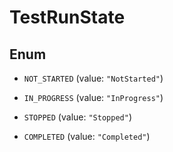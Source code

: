 

# TestRunState

## Enum


* `NOT_STARTED` (value: `"NotStarted"`)

* `IN_PROGRESS` (value: `"InProgress"`)

* `STOPPED` (value: `"Stopped"`)

* `COMPLETED` (value: `"Completed"`)



